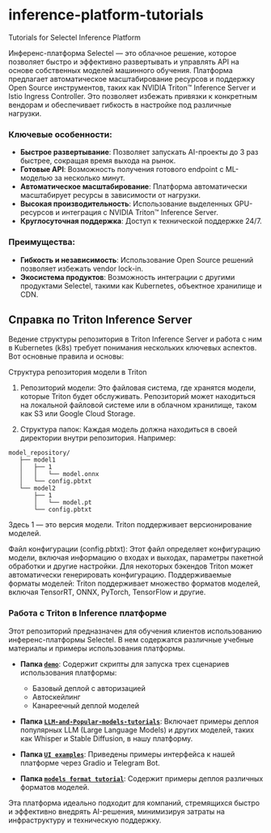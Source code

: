 # inference-platform-tutorials
Tutorials for Selectel Inference Platform

Инференс-платформа Selectel — это облачное решение, которое позволяет быстро и эффективно развертывать и управлять API на основе собственных моделей машинного обучения. Платформа предлагает автоматическое масштабирование ресурсов и поддержку Open Source инструментов, таких как NVIDIA Triton™ Inference Server и Istio Ingress Controller. Это позволяет избежать привязки к конкретным вендорам и обеспечивает гибкость в настройке под различные нагрузки.

### Ключевые особенности:
- **Быстрое развертывание**: Позволяет запускать AI-проекты до 3 раз быстрее, сокращая время выхода на рынок.
- **Готовые API**: Возможность получения готового endpoint с ML-моделью за несколько минут.
- **Автоматическое масштабирование**: Платформа автоматически масштабирует ресурсы в зависимости от нагрузки.
- **Высокая производительность**: Использование выделенных GPU-ресурсов и интеграция с NVIDIA Triton™ Inference Server.
- **Круглосуточная поддержка**: Доступ к технической поддержке 24/7.

### Преимущества:
- **Гибкость и независимость**: Использование Open Source решений позволяет избежать vendor lock-in.
- **Экосистема продуктов**: Возможность интеграции с другими продуктами Selectel, такими как Kubernetes, объектное хранилище и CDN.


## Справка по Triton Inference Server
Ведение структуры репозитория в Triton Inference Server и работа с ним в Kubernetes (k8s) требует понимания нескольких ключевых аспектов. Вот основные правила и основы:

Структура репозитория модели в Triton

1. Репозиторий модели: Это файловая система, где хранятся модели, которые Triton будет обслуживать. Репозиторий может находиться на локальной файловой системе или в облачном хранилище, таком как S3 или Google Cloud Storage.

2. Структура папок: Каждая модель должна находиться в своей директории внутри репозитория. Например:
```
model_repository/
   ├── model1
   │   ├── 1
   │   │   └── model.onnx
   │   └── config.pbtxt
   └── model2
       ├── 1
       │   └── model.pt
       └── config.pbtxt
```
Здесь 1 — это версия модели. Triton поддерживает версионирование моделей.

Файл конфигурации (config.pbtxt): Этот файл определяет конфигурацию модели, включая информацию о входах и выходах, параметры пакетной обработки и другие настройки. Для некоторых бэкендов Triton может автоматически генерировать конфигурацию.
Поддерживаемые форматы моделей: Triton поддерживает множество форматов моделей, включая TensorRT, ONNX, PyTorch, TensorFlow и другие. 

### Работа с Triton в Inference платформе

Этот репозиторий предназначен для обучения клиентов использованию инференс-платформы Selectel. В нем содержатся различные учебные материалы и примеры использования платформы.

- **Папка [`demo`](./demo-inferp)**: Содержит скрипты для запуска трех сценариев использования платформы:
  - Базовый деплой с авторизацией
  - Автоскейлинг
  - Канареечный деплой моделей

- **Папка [`LLM-and-Popular-models-tutorials`](./LLM-and-Popular-models-tutorials)**: Включает примеры деплоя популярных LLM (Large Language Models) и других моделей, таких как Whisper и Stable Diffusion, в нашу платформу.

- **Папка [`UI examples`](./UI-examples)**: Приведены примеры интерфейса к нашей платформе через Gradio и Telegram Bot.

- **Папка [`models format tutorial`](./models-format-tutorial)**: Содержит примеры деплоя различных форматов моделей.

Эта платформа идеально подходит для компаний, стремящихся быстро и эффективно внедрять AI-решения, минимизируя затраты на инфраструктуру и техническую поддержку.